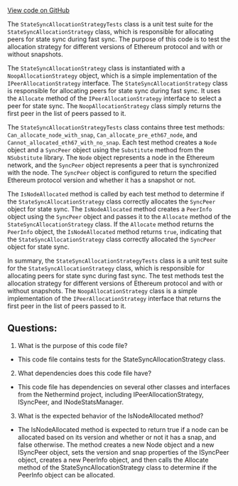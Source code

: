 [View code on GitHub](https://github.com/NethermindEth/nethermind/src/Nethermind/Nethermind.Synchronization.Test/FastSync/StateSyncAllocationStrategyTests.cs)

The `StateSyncAllocationStrategyTests` class is a unit test suite for the `StateSyncAllocationStrategy` class, which is responsible for allocating peers for state sync during fast sync. The purpose of this code is to test the allocation strategy for different versions of Ethereum protocol and with or without snapshots.

The `StateSyncAllocationStrategy` class is instantiated with a `NoopAllocationStrategy` object, which is a simple implementation of the `IPeerAllocationStrategy` interface. The `StateSyncAllocationStrategy` class is responsible for allocating peers for state sync during fast sync. It uses the `Allocate` method of the `IPeerAllocationStrategy` interface to select a peer for state sync. The `NoopAllocationStrategy` class simply returns the first peer in the list of peers passed to it.

The `StateSyncAllocationStrategyTests` class contains three test methods: `Can_allocate_node_with_snap`, `Can_allocate_pre_eth67_node`, and `Cannot_allocated_eth67_with_no_snap`. Each test method creates a `Node` object and a `SyncPeer` object using the `Substitute` method from the `NSubstitute` library. The `Node` object represents a node in the Ethereum network, and the `SyncPeer` object represents a peer that is synchronized with the node. The `SyncPeer` object is configured to return the specified Ethereum protocol version and whether it has a snapshot or not.

The `IsNodeAllocated` method is called by each test method to determine if the `StateSyncAllocationStrategy` class correctly allocates the `SyncPeer` object for state sync. The `IsNodeAllocated` method creates a `PeerInfo` object using the `SyncPeer` object and passes it to the `Allocate` method of the `StateSyncAllocationStrategy` class. If the `Allocate` method returns the `PeerInfo` object, the `IsNodeAllocated` method returns `true`, indicating that the `StateSyncAllocationStrategy` class correctly allocated the `SyncPeer` object for state sync.

In summary, the `StateSyncAllocationStrategyTests` class is a unit test suite for the `StateSyncAllocationStrategy` class, which is responsible for allocating peers for state sync during fast sync. The test methods test the allocation strategy for different versions of Ethereum protocol and with or without snapshots. The `NoopAllocationStrategy` class is a simple implementation of the `IPeerAllocationStrategy` interface that returns the first peer in the list of peers passed to it.
## Questions: 
 1. What is the purpose of this code file?
- This code file contains tests for the StateSyncAllocationStrategy class.

2. What dependencies does this code file have?
- This code file has dependencies on several other classes and interfaces from the Nethermind project, including IPeerAllocationStrategy, ISyncPeer, and INodeStatsManager.

3. What is the expected behavior of the IsNodeAllocated method?
- The IsNodeAllocated method is expected to return true if a node can be allocated based on its version and whether or not it has a snap, and false otherwise. The method creates a new Node object and a new ISyncPeer object, sets the version and snap properties of the ISyncPeer object, creates a new PeerInfo object, and then calls the Allocate method of the StateSyncAllocationStrategy class to determine if the PeerInfo object can be allocated.